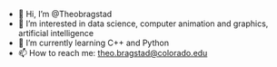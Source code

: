 - 👋 Hi, I’m @Theobragstad
- 👀 I’m interested in data science, computer animation and graphics, artificial intelligence 
- 🌱 I’m currently learning C++ and Python
- 📫 How to reach me: theo.bragstad@colorado.edu

<!---
Theobragstad/Theobragstad is a ✨ special ✨ repository because its `README.md` (this file) appears on your GitHub profile.
You can click the Preview link to take a look at your changes.
--->
